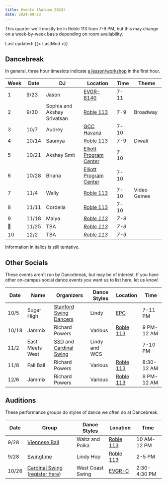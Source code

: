 ```yaml
---
title: Events (Autumn 2024)
date: 2024-09-23
---
```


This quarter we'll mostly be in Roble 113 from 7-9 PM, but this may change on a
week-by-week basis depending on room availability.

<!--more-->

Last updated: {{< LastMod >}}

## Dancebreak

In general, three hour timeslots indicate [a lesson/workshop](../24aut-workshops)
in the first hour.

| Week | Date  | DJ                          | Location                      | Time  | Theme       |
|------|-------|-----------------------------|-------------------------------|-------|-------------|
| 1    | 9/23  | Jason                       | [EVGR-B140][evgr]             | 7-11  |             |
| 2    | 9/30  | Sophia and Akshay Srivatsan | [Roble 113][roble]            | 7-9   | Broadway    |
| 3    | 10/7  | Audrey                      | [GCC Havana][gcc]             | 7-10  |             |
| 4    | 10/14 | Saumya                      | [Roble 113][roble]            | 7-9   | Diwali      |
| 5    | 10/21 | Akshay Smit                 | [Elliott Program Center][epc] | 7-10  |             |
| 6    | 10/28 | Briana                      | [Elliott Program Center][epc] | 7-10  |             |
| 7    | 11/4  | Wally                       | [Roble 113][roble]            | 7-10  | Video Games |
| 8    | 11/11 | Cordelia                    | [Roble 113][roble]            | 7-10  |             |
| 9    | 11/18 | Maiya                       | _[Roble 113][roble]_          | _7-9_ |             |
| 🦃   | 11/25 | TBA                         | _[Roble 113][roble]_          | _7-9_ |             |
| 10   | 12/2  | TBA                         | _[Roble 113][roble]_          | _7-9_ |             |

Information in italics is still tentative.

## Other Socials

These events aren't run by Dancebreak, but may be of interest.  If you have
other on-campus social dance events you want us to list here, let us know!

| Date  | Name            | Organizers                           | Dance Styles  | Location           | Time       |
|-------|-----------------|--------------------------------------|---------------|--------------------|------------|
| 10/5  | Sugar High      | [Stanford Swing Dancers][ssd]        | Lindy         | [EPC][epc]         | 7-11 PM    |
| 10/18 | Jammix          | Richard Powers                       | Various       | [Roble 113][roble] | 9 PM-12 AM |
| 11/2  | East Meets West | [SSD][ssd] and [Cardinal Swing][wcs] | Lindy and WCS |                    | 7-10 PM    |
| 11/8  | Fall Ball       | Richard Powers                       | Various       | [Roble 113][roble] | 8:30-12 AM |
| 12/6  | Jammix          | Richard Powers                       | Various       | [Roble 113][roble] | 9 PM-12 AM |

## Auditions

These performance groups do styles of dance we often do at Dancebreak.

| Date  | Group                                                                        | Dance Styles     | Location           | Time         |
|-------|------------------------------------------------------------------------------|------------------|--------------------|--------------|
| 9/28  | [Viennese Ball][opening]                                                     | Waltz and Polka  | [Roble 113][roble] | 10 AM-12 PM  |
| 9/28  | [Swingtime][swingtime]                                                       | Lindy Hop        | [Roble 113][roble] | 2-5 PM       |
| 10/26 | [Cardinal Swing][wcs] ([register here](https://forms.gle/tZ11Qi6BKgqB6EUm7)) | West Coast Swing | [EVGR-C][evgr]     | 2:30-4:30 PM |


[epc]: /info/locations/#elliott-program-center
[roble]: /info/locations/#roble-gym
[gcc]: /info/locations/#graduate-community-center
[evgr]: /info/locations/#escondido-village-graduate-residences
[ssd]: https://swing.stanford.edu
[wcs]: https://www.facebook.com/cardinalswing/
[opening]: https://vienneseball.stanford.edu/
[swingtime]: https://swingtime.stanford.edu/
